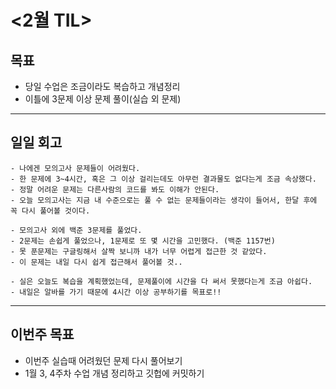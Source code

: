 # <2월 TIL>

## 목표
 - 당일 수업은 조금이라도 복습하고 개념정리
 - 이틀에 3문제 이상 문제 풀이(실습 외 문제)   

---

## 일일 회고
```
- 나에겐 모의고사 문제들이 어려웠다.
- 한 문제에 3~4시간, 혹은 그 이상 걸리는데도 아무런 결과물도 없다는게 조금 속상했다.
- 정말 어려운 문제는 다른사람의 코드를 봐도 이해가 안된다.
- 오늘 모의고사는 지금 내 수준으로는 풀 수 없는 문제들이라는 생각이 들어서, 한달 후에 꼭 다시 풀어볼 것이다.

- 모의고사 외에 백준 3문제를 풀었다.
- 2문제는 손쉽게 풀었으나, 1문제로 또 몇 시간을 고민했다. (백준 1157번)
- 못 푼문제는 구글링해서 살짝 보니까 내가 너무 어렵게 접근한 것 같았다.
- 이 문제는 내일 다시 쉽게 접근해서 풀어볼 것..

- 실은 오늘도 복습을 계획했었는데, 문제풀이에 시간을 다 써서 못했다는게 조금 아쉽다.
- 내일은 알바를 가기 때문에 4시간 이상 공부하기를 목표로!!
```
---

## 이번주 목표
- 이번주 실습때 어려웠던 문제 다시 풀어보기
- 1월 3, 4주차 수업 개념 정리하고 깃헙에 커밋하기